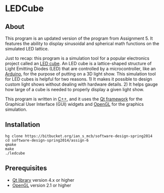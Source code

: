 LEDCube
====

About
----
This program is an updated version of the program from Assignment 5.
It features the ability to display sinusoidal and spherical math
functions on the simulated LED lattice.

Just to recap: this program is a simulation tool for a popular 
electronics project called an [LED cube][1]. An LED cube is a 
lattice-shaped structure of Light Emitting Diodes (LED) that are 
controlled by a microcontroller, like an [Arduino][2], for the 
purpose of putting on a 3D light show. This simulation tool for 
LED cubes is helpful for two reasons. 1) It makes it possible to 
design custom light shows without dealing with hardware details. 
2) It helps gauge how large of a cube is needed to properly 
display a given light show.

This program is written in [C++][3], and it uses the 
[Qt framework][4] for the Graphical User Interface (GUI) widgets 
and [OpenGL][5] for the graphics simulation.

Installation
----
    hg clone https://bitbucket.org/ian_s_mcb/software-design-spring2014
    cd software-design-spring2014/assign-6
    qmake
    make
    ./ledcube

Prerequisites
----
* [Qt library][6] version 4.x or higher
* [OpenGL][7] version 2.1 or higher


[1]: http://www.instructables.com/id/Led-Cube-8x8x8/
[2]: http://en.wikipedia.org/wiki/Arduino
[3]: http://en.wikipedia.org/wiki/C%2B%2B
[4]: http://en.wikipedia.org/wiki/Qt_%28software%29
[5]: http://www.opengl.org/
[6]: https://qt-project.org/downloads
[7]: http://www.opengl.org/documentation/implementations/

